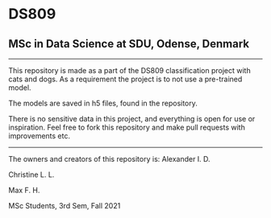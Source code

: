 # DS809
## MSc in Data Science at SDU, Odense, Denmark

-------------------------------------------------------------------------------------

This repository is made as a part of the DS809 classification project with cats and dogs. 
As a requirement the project is to not use a pre-trained model. 

The models are saved in h5 files, found in the repository. 

There is no sensitive data in this project, and everything is open for use or inspiration. 
Feel free to fork this repository and make pull requests with improvements etc. 

-------------------------------------------------------------------------------------

The owners and creators of this repository is: 
Alexander I. D. 

Christine L. L.

Max F. H. 

MSc Students, 3rd Sem, Fall 2021
